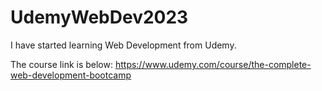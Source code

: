 # UdemyWebDev2023
I have started learning Web Development from Udemy.

The course link is below:
https://www.udemy.com/course/the-complete-web-development-bootcamp
